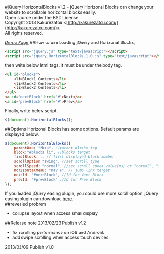 #jQuery HorizontalBlocks v1.2 -
jQuery Horizonal Blocks can change your website to scrollable horizontal blocks easily.  
Open source under the BSD License.  
Copyright 2013 Kakurezatou <[http://kakurezatou.com/](http://kakurezatou.com/)>  
All rights reserved.  
  
*[Demo Page](http://kakurezatou.com/software/jqueryplugin/HorizontalBlocks/)*
##How to use
Loading jQuery and Horizonal Blocks,  
```html
<script src="jquery.js" type="text/javascript"></script>
<script src="jquery.HorizontalBlocks.1.0.js" type="text/javascript"></script>
```
then write below html tags. It must be under the body tag.  
```html
<ul id="blocks">
    <li>Block1 Contents</li>
    <li>Block2 Contents</li>
    <li>Block2 Contents</li>
</ul>
<a id="nextBlock" href="#">Next</a>
<a id="prevBlock" href="#">Prev</a>
```
Finally, write below script.  
```javascript
$(document).HorizontalBlocks();  
```
##Options
Horizonal Blocks has some options. Default params are displayed below.  
```javascript
$(document).HorizontalBlocks({
    parentBox: "#box", //parent blocks tag
    block:"#blocks li", //blocks terget
    firstBlock: 1, // first displayed block number
    scrollOption:"swing", //set scroll type
    scrollSpeed: "normal", //set scroll speed.value(ms) or "normal", "slow", "fast"
    horizontalMenu: "nav a", // jump link terget
    nextId: "#nextBlock", //Id for Next Block
    prevId: "#prevBlock" //Id for Prev Block
});
```
If you loaded jQuery easing plugin, you could use more scroll option. 
jQuery easing plugin can download [here](http://gsgd.co.uk/sandbox/jquery/easing/).  
##revealed probrem
* collupse layout when access small display


##Release note
2013/02/23 Publish v1.2  
* fix scrolling performance on iOS and Android.  
* add swipe scrolling when access touch devices.  
  
2013/02/09 Publish v1.0  